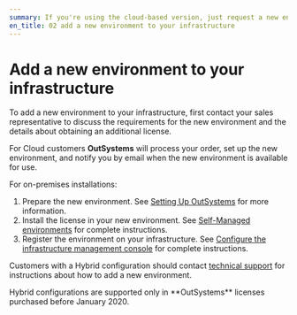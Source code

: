 ```yaml
---
summary: If you're using the cloud-based version, just request a new environment. If you're using the on-premises version, you need to get a license for the new environment.
en_title: 02 add a new environment to your infrastructure
---
```


# Add a new environment to your infrastructure

To add a new environment to your infrastructure, first contact your sales representative to discuss the requirements for the new environment and the details about obtaining an additional license.

For Cloud customers **OutSystems** will process your order, set up the new environment, and notify you by email when the new environment is available for use. 

For on-premises installations:

1. Prepare the new environment. See [Setting Up OutSystems](https://success.outsystems.com/Documentation/11/Setting_Up_OutSystems#On-Premises) for more information.
1. Install the license in your new environment. See [Self-Managed environments](https://success.outsystems.com/Support/Enterprise_Customers/Licensing/Manage_and_Upgrade/03_Get_a_license_file_for_an_environment#Self-managed_environments) for complete instructions.
1. Register the environment on your infrastructure. See [Configure the infrastructure management console](https://success.outsystems.com/Documentation/11/Setting_Up_OutSystems/Configure_the_infrastructure_management_console) for complete instructions.

Customers with a Hybrid configuration should contact [technical support](https://success.outsystems.com/Support/Enterprise_Customers/OutSystems_Support/01_Contact_OutSystems_technical_support) for instructions about how to add a new environment.

<div class="info" markdown="1">
Hybrid configurations are supported only in **OutSystems** licenses purchased before January 2020. 
</div>

